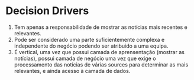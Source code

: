 # Decision Drivers

1. Tem apenas a responsabilidade de mostrar as notícias mais recentes e relevantes.
2. Pode ser considerado uma parte suficientemente complexa e independente do negócio podendo ser atribuido a uma equipa.
3. É vertical, uma vez que possui camada de aprensentação (mostrar as notícias), possui camada de negócio uma vez que exige o processamento das notícias de várias sources para determinar as mais relevantes, e ainda acesso à camada de dados.
